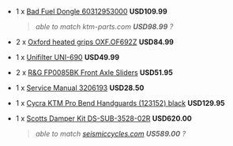 * 1 x [Bad Fuel Dongle 60312953000](http://www.ktmtwins.com/ktm-60312953000) **USD109.99** <!-- Tony -->

  > *able to match ktm-parts.com **USD98.99** ?*

* 2 x [Oxford heated grips OXF.OF692Z](http://www.ktmtwins.com/oxford-ktm-heated-grip-set) **USD84.99** <!-- Rob/Tony -->

* 1 x [Unifilter UNI-690](http://www.ktmtwins.com/uni-ktm-690-enduro-smc-air-filter) **USD49.99** <!-- Tony -->

* 2 x [R&G FP0085BK Front Axle Sliders](http://www.ktmtwins.com/r-g-ktm-690-enduro-fork-sliders) **USD51.95** <!-- Rob/Tony -->

* 1 x [Service Manual 3206193](http://www.ktmtwins.com/ktm-690-2008-2013-enduro-smc-service-manual-dvd) **USD28.50** <!-- Rob/Tony -->

* 1 x [Cycra KTM Pro Bend Handguards (123152) black](http://www.ktmtwins.com/cycra-handguards) **USD129.95** <!-- Rob -->

* 1 x [Scotts Damper Kit DS-SUB-3528-02R](http://www.ktmtwins.com/scott-s-performance-2012-damper-kit) **USD620.00** <!-- Tony -->

  > *able to match [seismiccycles.com](http://www.seismiccycles.com/p-1456-scotts-performance-rubber-sub-mount-steering-stabilizer-kit-ktm-690-enduro-2011-2013-_ds-sub-3528-02r.aspx) **US589.00** ?*
